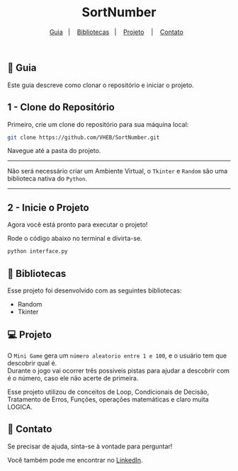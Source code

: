﻿<h1 align="center"> SortNumber </h1>


<p align="center">
  <a href="#-guia">Guia</a>&nbsp;&nbsp;&nbsp;|&nbsp;&nbsp;&nbsp;
  <a href="#-Blibliotecas">Bibliotecas</a>&nbsp;&nbsp;&nbsp;|&nbsp;&nbsp;&nbsp;
  <a href="#-projeto">Projeto</a>&nbsp;&nbsp;&nbsp; |&nbsp;&nbsp;&nbsp;
  <a href="#-contato">Contato</a>&nbsp;&nbsp;&nbsp;
</p>

<br>


## 🚀 **Guia**

Este guia descreve como clonar o repositório e iniciar o projeto.

## 1 - **Clone do Repositório**

Primeiro, crie um clone do repositório para sua máquina local:

```bash
git clone https://github.com/VHEB/SortNumber.git
```

Navegue até a pasta do projeto.

---

Não será necessário criar um Ambiente Virtual, o `Tkinter` e `Random` são uma biblioteca nativa do `Python`.

---

## 2 - **Inicie o Projeto**

Agora você está pronto para executar o projeto!

Rode o código abaixo no terminal e divirta-se.

```bash
python interface.py
```

## :book: **Bibliotecas**

Esse projeto foi desenvolvido com as seguintes bibliotecas:

- Random
- Tkinter

## 💻 **Projeto**

O `Mini Game` gera um `número aleatorio entre 1 e 100`, e o usuário tem que descobrir qual é. <br>
Durante o jogo vai ocorrer três possiveis pistas para ajudar a descobrir com é o número, caso ele não acerte de primeira. <br>

Esse projeto utilizou de conceitos de Loop, Condicionais de Decisão, Tratamento de Erros, Funções, operações matemáticas e claro muita LOGICA.

## :email: **Contato**

Se precisar de ajuda, sinta-se à vontade para perguntar!

Você também pode me encontrar no [LinkedIn](https://www.linkedin.com/in/vitor-heb/).